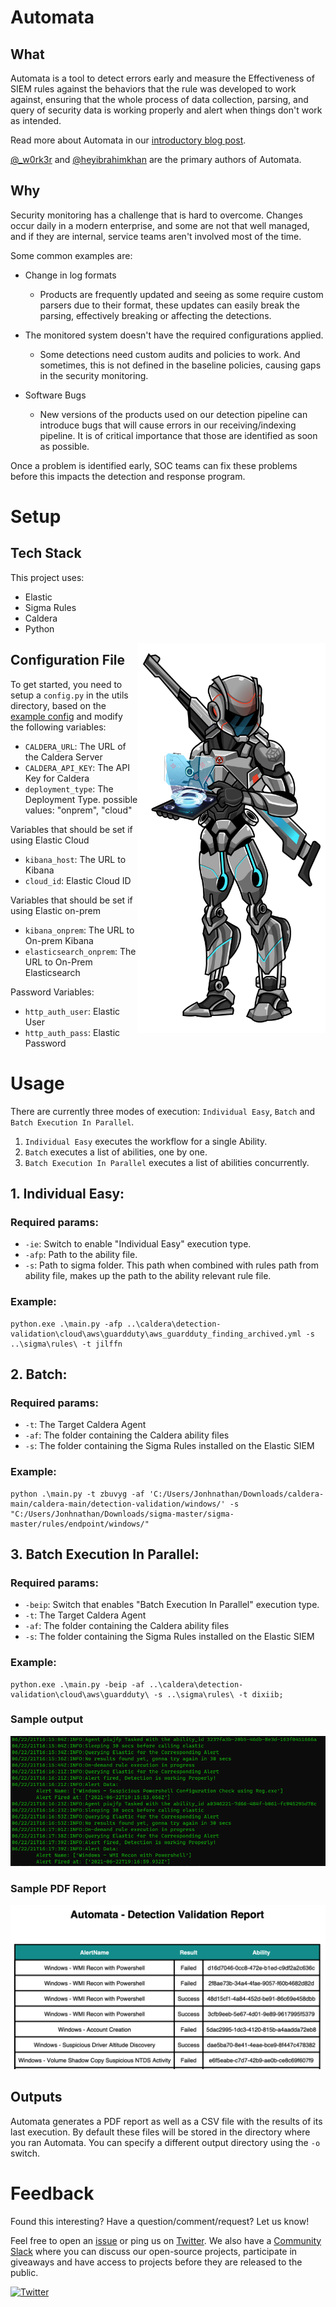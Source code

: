 # Automata

## What

Automata is a tool to detect errors early and measure the Effectiveness of SIEM rules against the behaviors that the rule was developed to work against, ensuring that the whole process of data collection, parsing, and query of security data is working properly and alert when things don't work as intended.

Read more about Automata in our [introductory blog post](https://blog.3coresec.com/2021/06/detection-as-code-dac-challenges.html).

[@_w0rk3r](https://twitter.com/_w0rk3r/) and [@heyibrahimkhan](https://twitter.com/heyibrahimkhan) are the primary authors of Automata.

## Why

Security monitoring has a challenge that is hard to overcome. 
Changes occur daily in a modern enterprise, and some are not that well managed, and if they are internal, service teams aren't involved most of the time. 

Some common examples are: 

* Change in log formats
  * Products are frequently updated and seeing as some require custom parsers due to their format, these updates can easily break the parsing, effectively breaking or affecting the detections.

* The monitored system doesn't have the required configurations applied.
  * Some detections need custom audits and policies to work. And sometimes, this is not defined in the baseline policies, causing gaps in the security monitoring.

* Software Bugs
  * New versions of the products used on our detection pipeline can introduce bugs that will cause errors in our receiving/indexing pipeline. It is of critical importance that those are identified as soon as possible.

Once a problem is identified early, SOC teams can fix these problems before this impacts the detection and response program.

# Setup
## Tech Stack

This project uses:

* Elastic
* Sigma Rules
* Caldera
* Python

<img src="./imgs/automata-mascot-02.png" width="300" height="624" align="right">

## Configuration File

To get started, you need to setup a `config.py` in the utils directory, based on the [example config](/utils/configfile.py.example) and modify the following variables:

* `CALDERA_URL`: The URL of the Caldera Server
* `CALDERA_API_KEY`: The API Key for Caldera
* `deployment_type`: The Deployment Type. possible values: "onprem", "cloud"

Variables that should be set if using Elastic Cloud

* `kibana_host`: The URL to Kibana
* `cloud_id`: Elastic Cloud ID

Variables that should be set if using Elastic on-prem

* `kibana_onprem`: The URL to On-prem Kibana
* `elasticsearch_onprem`: The URL to On-Prem Elasticsearch

Password Variables:

* `http_auth_user`: Elastic User
* `http_auth_pass`: Elastic Password

# Usage

There are currently three modes of execution: `Individual Easy`, `Batch` and `Batch Execution In Parallel`.

1. `Individual Easy` executes the workflow for a single Ability.
2. `Batch` executes a list of abilities, one by one.
3. `Batch Execution In Parallel` executes a list of abilities concurrently.

## 1. Individual Easy:

### Required params:

* `-ie`: Switch to enable "Individual Easy" execution type.
* `-afp`: Path to the ability file.
* `-s`: Path to sigma folder. This path when combined with rules path from ability file, makes up the path to the ability relevant rule file. 

### Example:

```
python.exe .\main.py -afp ..\caldera\detection-validation\cloud\aws\guardduty\aws_guardduty_finding_archived.yml -s ..\sigma\rules\ -t jilffn
```

## 2. Batch:

### Required params:

* `-t`: The Target Caldera Agent
* `-af`: The folder containing the Caldera ability files
* `-s`: The folder containing the Sigma Rules installed on the Elastic SIEM

### Example:

```
python .\main.py -t zbuvyg -af 'C:/Users/Jonhnathan/Downloads/caldera-main/caldera-main/detection-validation/windows/' -s "C:/Users/Jonhnathan/Downloads/sigma-master/sigma-master/rules/endpoint/windows/"
```

## 3. Batch Execution In Parallel:

### Required params:

* `-beip`: Switch that enables "Batch Execution In Parallel" execution type.
* `-t`: The Target Caldera Agent
* `-af`: The folder containing the Caldera ability files
* `-s`: The folder containing the Sigma Rules installed on the Elastic SIEM

### Example:

```
python.exe .\main.py -beip -af ..\caldera\detection-validation\cloud\aws\guardduty\ -s ..\sigma\rules\ -t dixiib;
```

### Sample output

<p align="center"><img src="./imgs/automata-1.png"></p>

### Sample PDF Report

<p align="center"><img src="./imgs/report.png"></p>

## Outputs

Automata generates a PDF report as well as a CSV file with the results of its last execution. By default these files will be stored in the directory where you ran Automata. You can specify a different output directory using the `-o` switch.

# Feedback

Found this interesting? Have a question/comment/request? Let us know!

Feel free to open an [issue](https://github.com/3CORESec/Automata/issues) or ping us on [Twitter](https://twitter.com/3CORESec). We also have a [Community Slack](https://launchpass.com/3coresec) where you can discuss our open-source projects, participate in giveaways and have access to projects before they are released to the public.

[![Twitter](https://img.shields.io/twitter/follow/3CORESec.svg?style=social&label=Follow)](https://twitter.com/3CORESec)
